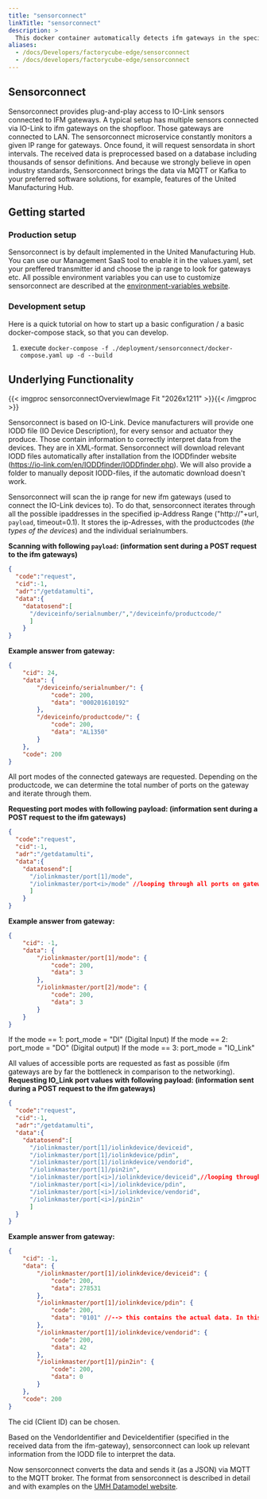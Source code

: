 ```yaml
---
title: "sensorconnect"
linkTitle: "sensorconnect"
description: >
  This docker container automatically detects ifm gateways in the specified network and reads their sensor values in the highest possible data frequency. The MQTT output is specified in [the MQTT documentation](/docs/concepts/mqtt/)
aliases:
  - /docs/Developers/factorycube-edge/sensorconnect
  - /docs/developers/factorycube-edge/sensorconnect
---
```

## Sensorconnect
Sensorconnect provides plug-and-play access to IO-Link sensors connected to IFM gateways. A typical setup has multiple sensors connected via IO-Link to ifm gateways on the shopfloor. Those gateways are connected to LAN. The sensorconnect microservice constantly monitors a given IP range for gateways. Once found, it will request sensordata in short intervals. The received data is preprocessed based on a database including thousands of sensor definitions. And because we strongly believe in open industry standards, Sensorconnect brings the data via MQTT or Kafka to your preferred software solutions, for example, features of the United Manufacturing Hub.


## Getting started
### Production setup
Sensorconnect is by default implemented in the United Manufacturing Hub. You can use our Management SaaS tool to enable it in the values.yaml, set your preffered transmitter id and choose the ip range to look for gateways etc.
All possible environment variables you can use to customize sensorconnect are described at the [environment-variables website](/docs/Developers/united-manufacturing-hub/environment-variables/).
### Development setup
Here is a quick tutorial on how to start up a basic configuration / a basic docker-compose stack, so that you can develop.

1. execute `docker-compose -f ./deployment/sensorconnect/docker-compose.yaml up -d --build`



## Underlying Functionality

{{< imgproc sensorconnectOverviewImage Fit "2026x1211" >}}{{< /imgproc >}}

Sensorconnect is based on IO-Link. Device manufacturers will provide one IODD file (IO Device Description), for every sensor and actuator they produce.
Those contain information to correctly interpret data from the devices. They are in XML-format. Sensorconnect will download relevant IODD files automatically after installation from the IODDfinder website (https://io-link.com/en/IODDfinder/IODDfinder.php). We will also provide a folder to manually deposit IODD-files, if the automatic download doesn't work.

Sensorconnect will scan the ip range for new ifm gateways (used to connect the IO-Link devices to). To do that, sensorconnect iterates through all the possible ipaddresses in the specified ip-Address Range ("http://"+url, `payload`, timeout=0.1). It stores the ip-Adresses, with the productcodes (*the types of the devices*) and the individual serialnumbers.

**Scanning with following `payload`: (information sent during a POST request to the ifm gateways)**
```JSON
{
  "code":"request",
  "cid":-1,
  "adr":"/getdatamulti",
  "data":{
    "datatosend":[
      "/deviceinfo/serialnumber/","/deviceinfo/productcode/"
      ]
    }
}
```
**Example answer from gateway:**
```JSON
{
    "cid": 24,
    "data": {
        "/deviceinfo/serialnumber/": {
            "code": 200,
            "data": "000201610192"
        },
        "/deviceinfo/productcode/": {
            "code": 200,
            "data": "AL1350"
        }
    },
    "code": 200
}
```
All port modes of the connected gateways are requested. Depending on the productcode, we can determine the total number of ports on the gateway and iterate through them.

**Requesting port modes with following payload: (information sent during a POST request to the ifm gateways)**
```JSON
{
  "code":"request",
  "cid":-1,
  "adr":"/getdatamulti",
  "data":{
    "datatosend":[
      "/iolinkmaster/port[1]/mode",
      "/iolinkmaster/port<i>/mode" //looping through all ports on gateway
      ]
    }
}
```
**Example answer from gateway:**
```JSON
{
    "cid": -1,
    "data": {
        "/iolinkmaster/port[1]/mode": {
            "code": 200,
            "data": 3
        },
        "/iolinkmaster/port[2]/mode": {
            "code": 200,
            "data": 3
        }
    }
}
```
If the mode == 1: port_mode = "DI" (Digital Input)
If the mode == 2: port_mode = "DO" (Digital output)
If the mode == 3: port_mode = "IO_Link"

All values of accessible ports are requested as fast as possible (ifm gateways are by far the bottleneck in comparison to the networking).
**Requesting IO_Link port values with following payload: (information sent during a POST request to the ifm gateways)**
```JSON
{
  "code":"request",
  "cid":-1,
  "adr":"/getdatamulti",
  "data":{
    "datatosend":[
      "/iolinkmaster/port[1]/iolinkdevice/deviceid",
      "/iolinkmaster/port[1]/iolinkdevice/pdin",
      "/iolinkmaster/port[1]/iolinkdevice/vendorid",
      "/iolinkmaster/port[1]/pin2in",
      "/iolinkmaster/port[<i>]/iolinkdevice/deviceid",//looping through all connected ports on gateway
      "/iolinkmaster/port[<i>]/iolinkdevice/pdin",
      "/iolinkmaster/port[<i>]/iolinkdevice/vendorid",
      "/iolinkmaster/port[<i>]/pin2in"
      ]
  }
}
```
**Example answer from gateway:**
```JSON
{
    "cid": -1,
    "data": {
        "/iolinkmaster/port[1]/iolinkdevice/deviceid": {
            "code": 200,
            "data": 278531
        },
        "/iolinkmaster/port[1]/iolinkdevice/pdin": {
            "code": 200,
            "data": "0101" //--> this contains the actual data. In this example it is the buttonbar. This value changes when one is pressed.
        },
        "/iolinkmaster/port[1]/iolinkdevice/vendorid": {
            "code": 200,
            "data": 42
        },
        "/iolinkmaster/port[1]/pin2in": {
            "code": 200,
            "data": 0
        }
    },
    "code": 200
}
```
The cid (Client ID) can be chosen.

Based on the VendorIdentifier and DeviceIdentifier (specified in the received data from the ifm-gateway), sensorconnect can look up relevant information from the IODD file to interpret the data.

Now sensorconnect converts the data and sends it (as a JSON) via MQTT to the MQTT broker. The format from sensorconnect is described in detail and with examples on the [UMH Datamodel website](/docs/concepts/mqtt/).